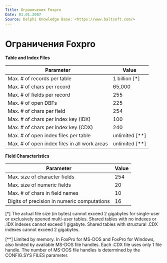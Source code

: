 ```yaml
---
Title: Ограничения Foxpro
Date: 01.01.2007
Source: Delphi Knowledge Base: <https://www.baltsoft.com/>
---
```



Ограничения Foxpro
==================

**Table and Index Files**

Parameter | Value
--------- | -----
Max. # of records per table | 1 billion [*]
Max. # of chars per record | 65,000
Max. # of fields per record | 255
Max. # of open DBFs |  225
Max. # of chars per field | 254
Max. # of chars per index key (IDX) | 100
Max. # of chars per index key (CDX) | 240
Max. # of open index files per table | unlimited [**]
Max. # of open index files in all work areas | unlimited [**]

**Field Characteristics**

Parameter | Value
--------- | -----
Max. size of character fields | 254
Max. size of numeric fields |  20
Max. # of chars in field names | 10
Digits of precision in numeric computations | 16

[*] The actual file size (in bytes) cannot exceed 2 gigabytes for
single-user or exclusively opened multi-user tables. Shared tables with
no indexes or .IDX indexes cannot exceed 1 gigabyte. Shared tables with
structural .CDX indexes cannot exceed 2 gigabytes.

[**] Limited by memory. In FoxPro for MS-DOS and FoxPro for Windows,
also limited by available MS-DOS file handles. Each .CDX file uses only
1 file handle. The number of MS-DOS file handles is determined by the
CONFIG.SYS FILES parameter.

